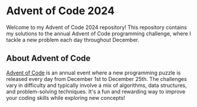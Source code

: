 # Advent of Code 2024

Welcome to my Advent of Code 2024 repository! This repository contains my solutions to the annual Advent of Code programming challenge, where I tackle a new problem each day throughout December.

## About Advent of Code

[Advent of Code](https://adventofcode.com/) is an annual event where a new programming puzzle is released every day from December 1st to December 25th. The challenges vary in difficulty and typically involve a mix of algorithms, data structures, and problem-solving techniques. It's a fun and rewarding way to improve your coding skills while exploring new concepts!
